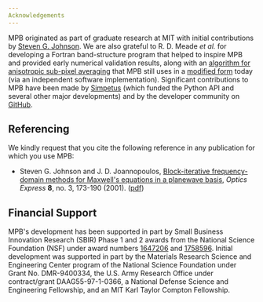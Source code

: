```yaml
---
Acknowledgements
---
```


MPB originated as part of graduate research at MIT with initial contributions by [Steven G. Johnson](http://math.mit.edu/~stevenj/).  We are also grateful to R. D. Meade *et al.* for developing a Fortran band-structure program that helped to inspire MPB and provided early numerical validation results, along with an [algorithm for anisotropic sub-pixel averaging](http://link.aps.org/abstract/PRB/v48/p8434) that MPB still uses in a [modified form](http://doi.org/10.1103/PhysRevE.77.036611) today (via an independent software implementation).  Significant contributions to MPB have been made by [Simpetus](http://www.simpetus.com) (which funded the Python API and several other major developments) and by the developer community on [GitHub](https://github.com/NanoComp/mpb).

Referencing
-----------

We kindly request that you cite the following reference in any publication for which you use MPB:

- Steven G. Johnson and J. D. Joannopoulos, [Block-iterative frequency-domain methods for Maxwell's equations in a planewave basis](http://www.opticsinfobase.org/abstract.cfm?URI=oe-8-3-173), *Optics Express* **8**, no. 3, 173-190 (2001). ([pdf](http://math.mit.edu/~stevenj/papers/JohnsonJo01.pdf))

Financial Support
-----------------

MPB's development has been supported in part by Small Business Innovation Research (SBIR) Phase 1 and 2 awards from the National Science Foundation (NSF) under award numbers [1647206](https://www.nsf.gov/awardsearch/showAward?AWD_ID=1647206) and [1758596](https://www.nsf.gov/awardsearch/showAward?AWD_ID=1758596). Initial development was supported in part by the Materials Research Science and Engineering Center program of the National Science Foundation under Grant No. DMR-9400334, the U.S. Army Research Office under contract/grant DAAG55-97-1-0366, a National Defense Science and Engineering Fellowship, and an MIT Karl Taylor Compton Fellowship.

